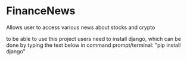 # FinanceNews
Allows user to access various news about stocks and crypto 

to be able to use this project users need to install django, which can be done by typing the text below in command prompt/terminal:
"pip install django"
